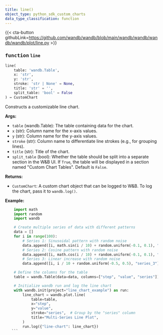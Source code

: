 ```yaml
---
title: line()
object_type: python_sdk_custom_charts
data_type_classification: function
---
```


{{< cta-button githubLink=https://github.com/wandb/wandb/blob/main/wandb/wandb/wandb/wandb/plot/line.py >}}




### <kbd>function</kbd> `line`

```python
line(
    table: 'wandb.Table',
    x: 'str',
    y: 'str',
    stroke: 'str | None' = None,
    title: 'str' = '',
    split_table: 'bool' = False
) → CustomChart
```

Constructs a customizable line chart. 



**Args:**
 
 - `table` (wandb.Table):   The table containing data for the chart. 
 - `x` (str):  Column name for the x-axis values. 
 - `y` (str):  Column name for the y-axis values. 
 - `stroke` (str): Column name to differentiate line strokes (e.g., for  grouping lines). 
 - `title` (str): Title of the chart. 
 - `split_table` (bool):  Whether the table should be split into a separate section  in the W&B UI. If `True`, the table will be displayed in a section named  "Custom Chart Tables". Default is `False`. 



**Returns:**
 
 - `CustomChart`:  A custom chart object that can be logged to W&B. To log the  chart, pass it to `wandb.log()`. 



**Example:**
 ```python
     import math
     import random
     import wandb

     # Create multiple series of data with different patterns
     data = []
     for i in range(100):
         # Series 1: Sinusoidal pattern with random noise
         data.append([i, math.sin(i / 10) + random.uniform(-0.1, 0.1), "series_1"])
         # Series 2: Cosine pattern with random noise
         data.append([i, math.cos(i / 10) + random.uniform(-0.1, 0.1), "series_2"])
         # Series 3: Linear increase with random noise
         data.append([i, i / 10 + random.uniform(-0.5, 0.5), "series_3"])

     # Define the columns for the table
     table = wandb.Table(data=data, columns=["step", "value", "series"])

     # Initialize wandb run and log the line chart
     with wandb.init(project="line_chart_example") as run:
         line_chart = wandb.plot.line(
             table=table,
             x="step",
             y="value",
             stroke="series",  # Group by the "series" column
             title="Multi-Series Line Plot",
         )
         run.log({"line-chart": line_chart})
    ``` 
